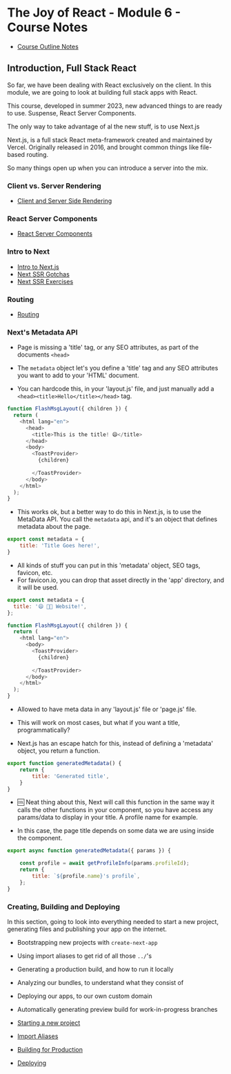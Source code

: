# The Joy of React - Module 6 - Course Notes

- [Course Outline Notes](course-notes.md)

## Introduction, Full Stack React

So far, we have been dealing with React exclusively on the client. In this module, we are going to look at building full stack apps with React.

This course, developed in summer 2023, new advanced things to are ready to use. Suspense, React Server Components.

The only way to take advantage of al the new stuff, is to use Next.js

Next.js, is a full stack React meta-framework created and maintained by Vercel. Originally released in 2016, and brought common things like file-based routing.

So many things open up when you can introduce a server into the mix.

### Client vs. Server Rendering

- [Client and Server Side Rendering](./module-6-full-stack/01-notes-client-server-rendering.md)

### React Server Components

- [React Server Components](./module-6-full-stack/02-notes-server-components.md)

### Intro to Next

- [Intro to Next.js](./module-6-full-stack/03a-notes-intro-next-SSR-gatcha.md)
- [Next SSR Gotchas](./module-6-full-stack/03a-notes-intro-next-SSR-gatcha.md)
- [Next SSR Exercises](./module-6-full-stack/03b-notes-intro-next-SSR-exercises.md)

### Routing

- [Routing](module-6-full-stack-routing/01-notes-routing.md)

### Next's Metadata API

- Page is missing a 'title' tag, or any SEO attributes, as part of the documents `<head>`
- The `metadata` object let's you define a 'title' tag and any SEO attributes you want to add to your 'HTML' document.

- You can hardcode this, in your 'layout.js' file, and just manually add a `<head><title>Hello</title></head>` tag.

```JAVASCRIPT
function FlashMsgLayout({ children }) {
  return (
    <html lang="en">
      <head>
        <title>This is the title! 😄</title>
      </head>
      <body>
        <ToastProvider>
          {children}
          
        </ToastProvider>
      </body>
    </html>
  );
}
```

- This works ok, but a better way to do this in Next.js, is to use the MetaData API. You call the `metadata` api, and it's an object that defines metadata about the page.

```JAVASCRIPT
export const metadata = {
    title: 'Title Goes here!',
}
```

- All kinds of stuff you can put in this 'metadata' object, SEO tags, favicon, etc.
- For favicon.io, you can drop that asset directly in the 'app' directory, and it will be used.

```JAVASCRIPT
export const metadata = {
  title: '😄 👩‍🚀 Website!',
};

function FlashMsgLayout({ children }) {
  return (
    <html lang="en">
      <body>
        <ToastProvider>
          {children}
          
        </ToastProvider>
      </body>
    </html>
  );
}
```

- Allowed to have meta data in any 'layout.js' file or 'page.js' file.
- This will work on most cases, but what if you want a title, programmatically?

- Next.js has an escape hatch for this, instead of defining a 'metadata' object, you return a function.

```JAVASCRIPT
export function generatedMetadata() {
    return {
        title: 'Generated title',
    }
}
```

- 🆒 Neat thing about this, Next will call this function in the same way it calls the other functions in your component, so you have access any params/data to display in your title. A profile name for example.

- In this case, the page title depends on some data we are using inside the component.

```JAVASCRIPT
export async function generatedMetadata({ params }) {

    const profile = await getProfileInfo(params.profileId);
    return {
        title: `${profile.name}'s profile`,
    };
}
```

### Creating, Building and Deploying

In this section, going to look into everything needed to start a new project, generating files and publishing your app on the internet.

- Bootstrapping new projects with `create-next-app`
- Using import aliases to get rid of all those `../`'s
- Generating a production build, and how to run it locally
- Analyzing our bundles, to understand what they consist of
- Deploying our apps, to our own custom domain
- Automatically generating preview build for work-in-progress branches

- [Starting a new project](./module-6-deploying/01-notes-starting-project.md)
- [Import Aliases](./module-6-deploying/02-notes-import-alias.md)
- [Building for Production](./module-6-deploying/03-notes-production.md)
- [Deploying](./module-6-deploying/04-notes-deploying.md)

